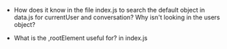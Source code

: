 - How does it know in the file index.js to search the default object in data.js for 
  currentUser and conversation? Why isn't looking in the users object?

- What is the ,rootElement useful for? in index.js